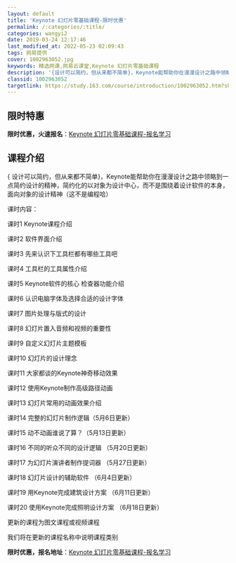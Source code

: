 ```yaml
---
layout: default
title: 'Keynote 幻灯片零基础课程-限时优惠'
permalink: /:categories/:title/
categories: wangyi2
date: 2019-03-24 12:17:46
last_modified_at: 2022-05-23 02:09:43
tags: 网易提供
cover: 1002963052.jpg
keywords: 精选网课,网易云课堂,Keynote 幻灯片零基础课程
description: '{设计可以简约，但从来都不简单}，Keynote能帮助你在漫漫设计之路中领略到一点简约设计的精神，简约化的以对象为设计中'
classid: 1002963052
targetlink: https://study.163.com/course/introduction/1002963052.htm?share=1&shareId=1025206652&utm_campaign=share&utm_medium=iphoneShare&utm_source=&utm_u=1025206652
---
```


## 限时特惠

**限时优惠，火速报名**：[Keynote 幻灯片零基础课程-报名学习](https://study.163.com/course/introduction/1002963052.htm?share=1&shareId=1025206652&utm_campaign=share&utm_medium=iphoneShare&utm_source=&utm_u=1025206652)

## 课程介绍

{ 设计可以简约，但从来都不简单}，Keynote能帮助你在漫漫设计之路中领略到一点简约设计的精神，简约化的以对象为设计中心，而不是围绕着设计软件的本身，面向对象的设计精神（这不是编程哈）



课时内容：

课时1 Keynote课程介绍 

课时2 软件界面介绍 

课时3 先来认识下工具栏都有哪些工具吧

课时4 工具栏的工具属性介绍

课时5 Keynote软件的核心 检查器功能介绍 

课时6 认识电脑字体及选择合适的设计字体 

课时7 图片处理与版式的设计

课时8 幻灯片置入音频和视频的重要性 

课时9 自定义幻灯片主题模板 

课时10 幻灯片的设计理念

课时11 大家都谈的Keynote神奇移动效果 

课时12 使用Keynote制作高级路径动画 

课时13 幻灯片常用的动画效果介绍

课时14 完整的幻灯片制作逻辑（5月6日更新）

课时15 动不动画谁说了算？（5月13日更新）

课时16 不同的听众不同的设计逻辑 （5月20日更新）

课时17 为幻灯片演讲者制作提词器 （5月27日更新）

课时18 幻灯片设计的辅助软件 （6月4日更新）

课时19 用Keynote完成建筑设计方案 （6月11日更新）

课时20 使用Keynote完成照明设计方案 （6月18日更新）



更新的课程为图文课程或视频课程

我们将在更新的课程名称中说明课程类别

**限时优惠，报名地址**：[Keynote 幻灯片零基础课程-报名学习](https://study.163.com/course/introduction/1002963052.htm?share=1&shareId=1025206652&utm_campaign=share&utm_medium=iphoneShare&utm_source=&utm_u=1025206652)

